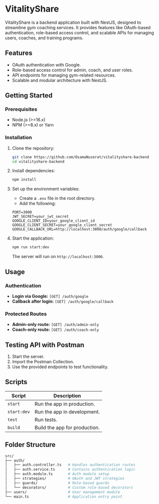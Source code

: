 # VitalityShare

VitalityShare is a backend application built with NestJS, designed to streamline gym coaching services. It provides features like OAuth-based authentication, role-based access control, and scalable APIs for managing users, coaches, and training programs.

## Features
- OAuth authentication with Google.
- Role-based access control for admin, coach, and user roles.
- API endpoints for managing gym-related resources.
- Scalable and modular architecture with NestJS.

## Getting Started

### Prerequisites
- Node.js (>=16.x)
- NPM (>=8.x) or Yarn

### Installation

1. Clone the repository:

    ```bash
    git clone https://github.com/OsamaNuserat/vitalityshare-backend
    cd vitalityshare-backend
    ```

2. Install dependencies:

    ```bash
    npm install
    ```

3. Set up the environment variables:
    - Create a `.env` file in the root directory.
    - Add the following:

    ```env
    PORT=3000
    JWT_SECRET=your_jwt_secret
    GOOGLE_CLIENT_ID=your_google_client_id
    GOOGLE_CLIENT_SECRET=your_google_client_secret
    GOOGLE_CALLBACK_URL=http://localhost:3000/auth/google/callback
    ```

4. Start the application:

    ```bash
    npm run start:dev
    ```

    The server will run on `http://localhost:3000`.

## Usage

### Authentication
- **Login via Google:** `[GET] /auth/google`
- **Callback after login:** `[GET] /auth/google/callback`

### Protected Routes
- **Admin-only route:** `[GET] /auth/admin-only`
- **Coach-only route:** `[GET] /auth/coach-only`

## Testing API with Postman

1. Start the server.
2. Import the Postman Collection.
3. Use the provided endpoints to test functionality.

## Scripts

| Script        | Description                        |
| ------------- | ---------------------------------- |
| `start`       | Run the app in production.         |
| `start:dev`   | Run the app in development.        |
| `test`        | Run tests.                         |
| `build`       | Build the app for production.     |

## Folder Structure

```bash
src/
├── auth/
│   ├── auth.controller.ts   # Handles authentication routes
│   ├── auth.service.ts      # Contains authentication logic
│   ├── auth.module.ts       # Auth module setup
│   ├── strategies/          # OAuth and JWT strategies
│   ├── guards/              # Role-based guards
│   └── decorators/          # Custom role-based decorators
├── users/                   # User management module
└── main.ts                  # Application entry point
